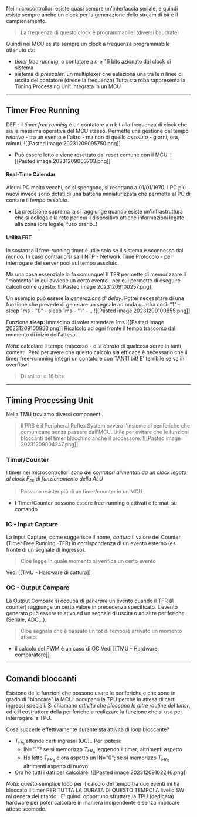 Nei microcontrollori esiste quasi sempre un'interfaccia seriale, e quindi esiste sempre anche un clock per la generazione dello stream di bit e il campionamento.
>La frequenza di questo clock è programmabile! (diversi baudrate)

Quindi nei MCU esiste sempre un clock a frequenza programmabile ottenuto da:
- *timer free running*, o contatore a $n \ge 16$ bits azionato dal clock di sistema
- sistema di *prescaler*, un multiplexer che seleziona una tra le $n$ linee di uscita del contatore (divide la frequenza)
Tutta sta roba rappresenta la Timing Processing Unit integrata in un MCU.

---
## Timer Free Running
DEF : il *timer free running*
 è un contatore a $n$ bit alla frequenza di clock che sia la massima operativa del MCU stesso.
 Permette una gestione del tempo *relativo* - tra un evento e l'altro - ma non di quello *assoluto* - giorni, ora, minuti.
![[Pasted image 20231209095750.png]]

- Può essere letto e viene resettato dal reset comune con il MCU.
![[Pasted image 20231209003703.png]]

#### Real-Time Calendar
Alcuni PC molto vecchi, se si spengono, si resettano a 01/01/1970. 
I PC più nuovi invece sono dotati di una batteria miniaturizzata che permette al PC di contare il *tempo assoluto*.
- La precisione suprema la si raggiunge quando esiste un'infrastruttura che si collega alla rete per cui il dispositivo ottiene informazioni legate alla zona (ora legale, fuso orario..)

#### Utilità FRT
In sostanza il free-running timer è utile solo se il sistema è sconnesso dal mondo. In caso contrario si sa il NTP - Network Time Protocolo - per interrogare dei server pool sul tempo assoluto.

Ma una cosa essenziale la fa comunque! Il TFR permette di memorizzare il "momento" in cui avviene un certo evento.. per cui permette di eseguire calcoli come questo:
![[Pasted image 20231209100257.png]]

Un esempio può essere la *generazione di delay*.
Potrei necessitare di una funzione che prevede di generare un segnale ad onda quadra così:
"1" - sleep 1ms - "0" - sleep 1ms - "1" - ..
![[Pasted image 20231209100855.png]]

Funzione **sleep**:
Immagino di voler attendere 1ms
![[Pasted image 20231209100953.png]]
Ricalcolo ad ogni fronte il tempo trascorso dal momento di inizio dell'attesa.


*Nota*: calcolare il tempo trascorso - o la *durata* di qualcosa serve in tanti contesti.
Però per avere che questo calcolo sia efficace è necessario che il timer free-runnning integri un contatore con TANTI bit!
E' terribile se va in overflow!
>Di solito $\ge 16$ bits.

---
## Timing Processing Unit
Nella TMU troviamo diversi componenti.

>Il PRS è il Peripheral Reflex System ovvero l'insieme di periferiche che comunicano senza passare dall'MCU. Utile per evitare che le funzioni bloccanti del timer blocchino anche il processore.
![[Pasted image 20231209004247.png]]
### Timer/Counter
I timer nei microcontrollori sono dei *contatori alimentati da un clock legato al clock $F_{ck}$ di funzionamento della ALU* 
>Possono esister più di un timer/counter in un MCU

- I Timer/Counter possono essere free-running o attivati e fermati su comando

### IC - Input Capture
La Input Capture, come suggerisce il nome, *cattura* il valore del Counter (Timer Free Running -TFR) in corrispondenza di un evento esterno (es. fronte di un segnale di ingresso).
>Cioè legge in quale momento si verifica un certo evento

Vedi [[TMU - Hardware di cattura]]

### OC - Output Compare 
La Output Compare si occupa di *generare* un evento quando il TFR (il counter) raggiunge un certo valore in precedenza specificato. L’evento generato può essere relativo ad un segnale di uscita o ad altre periferiche (Seriale, ADC,..).
>Cioè segnala che è passato un tot di tempo/è arrivato un momento atteso.

- il calcolo del PWM è un caso di OC
Vedi [[TMU - Hardware comparatore]]
---
## Comandi bloccanti
Esistono delle funzioni che possono usare le periferiche e che sono in grado di "bloccare" la MCU: occupano la TPU perchè in attesa di certi ingressi speciali.
Si chiamano *attività che bloccano le altre routine del timer*, ed è il costruttore della periferiche a realizzare la funzione che si usa per interrogare la TPU.

Cosa succede effettivamente durante sta attività di loop bloccante?
- $T_{FR_{i}}$ attende certi ingressi (OC).. Per ipotesi:
	- IN="1"? se sì memorizzo $T_{FR_A}$ leggendo il timer; altrimenti aspetto
	- Ho letto $T_{FR_A}$ e ora aspetto un IN="0"; se sì memorizzo $T_{FR_B}$ altrimenti aspetto di nuovo
- Ora ho tutti i dati per calcolare:
 ![[Pasted image 20231209102246.png]]

*Nota*: questo semplice loop per il calcolo del tempo tra due eventi mi ha bloccato il timer PER TUTTA LA DURATA DI QUESTO TEMPO!
A livello SW mi genera del ritardo.. E' quindi opportuno sfruttare la TPU (dedicata) hardware per poter calcolare in maniera indipendente e senza implicare attese scomode.

